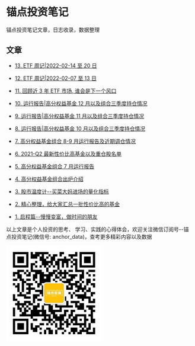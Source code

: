 # 锚点投资笔记

锚点投资笔记文章，日志收录，数据整理

## 文章

- [13. ETF 周记|2022-02-14 至 20 日](./article/13-ETF周记|2022-02-14至20日/index.md)

- [12. ETF 周记|2022-02-07 至 13 日](./article/12-ETF周记|2022-02-07至13日/index.md)

- [11. 回顾近 3 年 ETF 市场, 谁会是下一个风口](./article/11-回顾近3年ETF市场,谁会是下一个风口/index.md)

- [10. 运行报告|高分权益基金 12 月以及组合三季度持仓情况](./article/10-运行报告|高分权益基金12月/index.md)

- [9. 运行报告|高分权益基金 11 月以及组合三季度持仓情况](./article/09-运行报告|高分权益基金11月/index.md)

- [8. 运行报告|高分权益基金 10 月以及组合三季度持仓情况](./article/08-运行报告|高分权益基金10月/index.md)

- [7. 高分权益基金组合 8-9 月运行报告及近期调仓情况](./article/07-高分权益基金组合8-9月运行报告及近期调仓情况/index.md)

- [6. 2021-Q2 最新性价比高基金以及重仓股名单](./article/06-2021-Q2最新性价比高基金以及重仓股名单/index.md)

- [5. 高分权益基金组合 7 月运行报告](./article/05-高分权益基金组合7月运行报告/index.md)

- [4. 高分权益基金组合出炉介绍](./article/04-高分权益基金组合出炉介绍/index.md)

- [3. 股市温度计--买菜大妈进场的量化指标](./article/03-股市温度计/index.md)
- [2. 精心整理，给大家汇总一批性价比高的基金](./article/02-高分权益基金名单/index.md)
- [1. 启程篇--慢慢变富，做时间的朋友](./article/01-启程篇/index.md)

以上文章是个人投资的思考、 学习、实践的心得体会，欢迎关注微信订阅号--锚点投资笔记(微信号: anchor_data)，查考更多精彩内容以及数据

![扫一扫上面二维码，关注锚点数据，获取更多精彩内容](./assets/images/qrcode_anchor.jpg)
